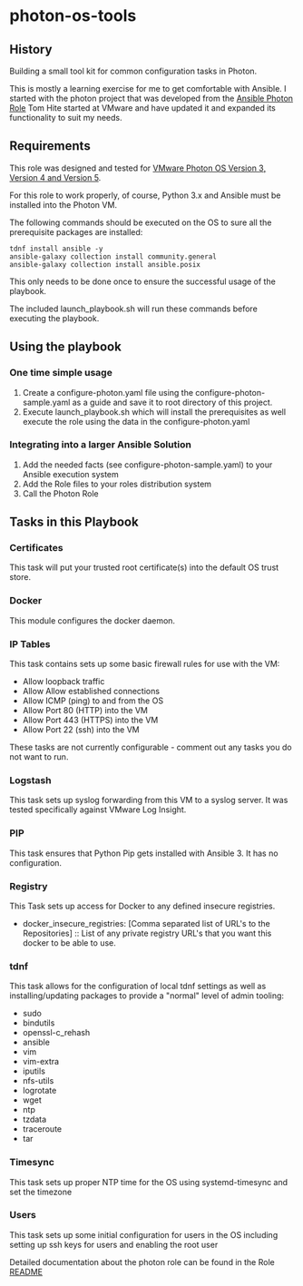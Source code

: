 # photon-os-tools

## History

Building a small tool kit for common configuration tasks in Photon.

This is mostly a learning exercise for me to get comfortable with Ansible.  I started with the photon project that was developed from the [Ansible Photon Role](https://github.com/vmware-archive/ansible-role-photon.git) Tom Hite started at VMware and have updated it and expanded its functionality to suit my needs.

## Requirements

This role was designed and tested for [VMware Photon OS Version 3, Version 4 and Version 5](https://vmware.github.io/photon/docs-v5/).

For this role to work properly, of course, Python 3.x and Ansible must be installed into the Photon VM.

The following commands should be executed on the OS to sure all the prerequisite packages are installed:

``` shell
tdnf install ansible -y
ansible-galaxy collection install community.general
ansible-galaxy collection install ansible.posix
```

This only needs to be done once to ensure the successful usage of the playbook.

The included launch_playbook.sh will run these commands before executing the playbook.

## Using the playbook

### One time simple usage

1. Create a configure-photon.yaml file using the configure-photon-sample.yaml as a guide and save it to root directory of this project.
2. Execute launch_playbook.sh which will install the prerequisites as well execute the role using the data in the configure-photon.yaml

### Integrating into a larger Ansible Solution

1. Add the needed facts (see configure-photon-sample.yaml) to your Ansible execution system
2. Add the Role files to your roles distribution system
3. Call the Photon Role

## Tasks in this Playbook

### Certificates

This task will put your trusted root certificate(s) into the default OS trust store.

### Docker

This module configures the docker daemon.

### IP Tables

This task contains sets up some basic firewall rules for use with the VM:

- Allow loopback traffic
- Allow Allow established connections
- Allow ICMP (ping) to and from the OS
- Allow Port 80 (HTTP) into the VM
- Allow Port 443 (HTTPS) into the VM
- Allow Port 22 (ssh) into the VM

These tasks are not currently configurable - comment out any tasks you do not want to run.

### Logstash

This task sets up syslog forwarding from this VM to a syslog server. It was tested specifically against VMware Log Insight.

### PIP

This task ensures that Python Pip gets installed with Ansible 3.  It has no configuration.

### Registry

This Task sets up access for Docker to any defined insecure registries.

- docker_insecure_registries: [Comma separated list of URL's to the Repositories] :: List of any private registry URL's that you want this docker to be able to use.

### tdnf

This task allows for the configuration of local tdnf settings as well as installing/updating packages to provide a "normal" level of admin tooling:  

- sudo
- bindutils
- openssl-c_rehash
- ansible
- vim
- vim-extra
- iputils
- nfs-utils
- logrotate
- wget
- ntp
- tzdata
- traceroute
- tar

### Timesync

This task sets up proper NTP time for the OS using systemd-timesync and set the timezone

### Users

This task sets up some initial configuration for users in the OS including setting up ssh keys for users and enabling the root user

Detailed documentation about the photon role can be found in the Role [README](/roles/photon/README.md)